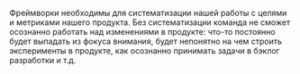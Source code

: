 Фреймворки необходимы для систематизации нашей работы с целями и метриками нашего продукта. Без систематизации команда не сможет осознанно работать над изменениями в продукте: что-то постоянно будет выпадать из фокуса внимания, будет непонятно на чем строить эксперименты в продукте, как осознанно принимать задачи в бэклог разработки и т.д. 

